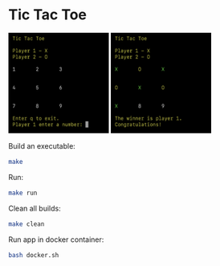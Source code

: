 # Tic Tac Toe

<img src="screenshots/1.png" width="200px" height="200px" /> <img src="screenshots/2.png" width="200px" height="200px" />

Build an executable:

```sh
make
```

Run:

```sh
make run
```

Clean all builds:

```sh
make clean
```

Run app in docker container:

```sh
bash docker.sh
```
